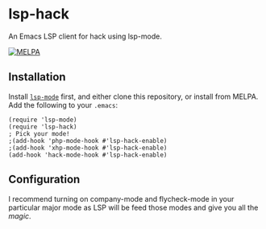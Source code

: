 # lsp-hack
An Emacs LSP client for hack using lsp-mode.

[![MELPA](https://melpa.org/packages/lsp-hack-badge.svg)](https://melpa.org/#/lsp-hack)

## Installation

Install [`lsp-mode`](https://github.com/emacs-lsp/lsp-mode) first, and either clone
this repository, or install from MELPA. Add the following to your `.emacs`:

```emacs-lisp
(require 'lsp-mode)
(require 'lsp-hack)
; Pick your mode!
;(add-hook 'php-mode-hook #'lsp-hack-enable)
;(add-hook 'xhp-mode-hook #'lsp-hack-enable)
(add-hook 'hack-mode-hook #'lsp-hack-enable)
```

## Configuration

I recommend turning on company-mode and flycheck-mode in your particular major mode as LSP will be feed those modes and give you all the *magic*.
